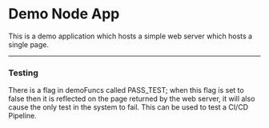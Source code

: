 # Demo Node App
This is a demo application which hosts a simple web server which hosts a single page.

-----
### Testing
There is a flag in demoFuncs called PASS_TEST; when this flag is set to false then it is reflected on the page returned 
by the web server, it will also cause the only test in the system to fail. This can be used to test a CI/CD Pipeline.

